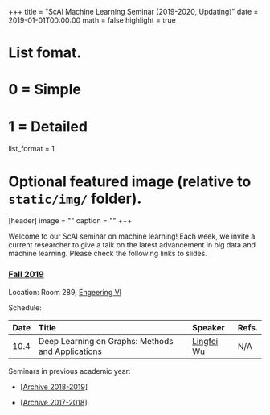 +++
title = "ScAI Machine Learning Seminar (2019-2020, Updating)"
date = 2019-01-01T00:00:00
math = false
highlight = true

# List fomat.
#   0 = Simple
#   1 = Detailed
list_format = 1

# Optional featured image (relative to `static/img/` folder).
[header]
image = ""
caption = ""
+++

Welcome to our ScAI seminar on machine learning! Each week, we invite a current researcher to give a talk on the latest advancement in big data and machine learning. Please check the following links to slides.

### [Fall 2019](https://scai.cs.ucla.edu/?page_id=373)

Location: Room 289, [Engeering VI](https://goo.gl/maps/UajRgvm2TRR2)

Schedule:

|  Date |                        Title                        |               Speaker              |  Refs. |
|:------|:----------------------------------------------------|:-----------------------------------|:-------|
| 10.4 | Deep Learning on Graphs: Methods and Applications  | [Lingfei Wu](https://sites.google.com/a/email.wm.edu/teddy-lfwu/) | N/A |

Seminars in previous academic year:

* [\[Archive 2018-2019\]](https://www.haojunheng.com/post/2018-010-01-scaiseminar/)

* [\[Archive 2017-2018\]](https://www.haojunheng.com/post/2018-07-01-scaiseminar/)

